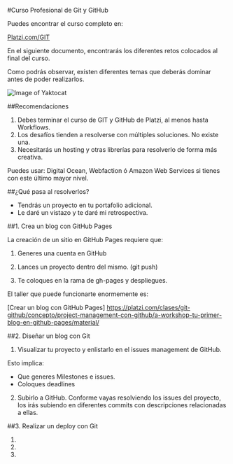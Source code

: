 
#Curso Profesional de Git y GitHub

Puedes encontrar el curso completo en: 

[Platzi.com/GIT](http://platzi.com/git)

En el siguiente documento, encontrarás los diferentes retos colocados al final del curso.

Como podrás observar, existen diferentes temas que deberás dominar antes de poder realizarlos.

![Image of Yaktocat](http://i.imgur.com/vRIPuMd.png)


##Recomendaciones

1. Debes terminar el curso de GIT y GitHub de Platzi, al menos hasta Workflows.
2. Los desafíos tienden a resolverse con múltiples soluciones. No existe una.
3. Necesitarás un hosting y otras librerías para resolverlo de forma más creativa.

Puedes usar: Digital Ocean, Webfaction ó Amazon Web Services si tienes con este último mayor nivel.


##¿Qué pasa al resolverlos?

- Tendrás un proyecto en tu portafolio adicional.
- Le daré un vistazo y te daré mi retrospectiva.

##1. Crea un blog con GitHub Pages

La creación de un sitio en GitHub Pages requiere que:

1. Generes una cuenta en GitHub

2. Lances un proyecto dentro del mismo. (git push)

3. Te coloques en la rama de gh-pages y despliegues.

El taller que puede funcionarte enormemente es:

[Crear un blog con GitHub Pages]
https://platzi.com/clases/git-github/concepto/project-management-con-github/a-workshop-tu-primer-blog-en-github-pages/material/


##2. Diseñar un blog con Git

1. Visualizar tu proyecto y enlistarlo en el issues management de GitHub.

Esto implica:

- Que generes Milestones e issues.
- Coloques deadlines

2. Subirlo a GitHub. Conforme vayas resolviendo los issues del proyecto, los irás subiendo en diferentes commits con descripciones relacionadas a ellas.

##3. Realizar un deploy con Git

1. 

2.

3.
